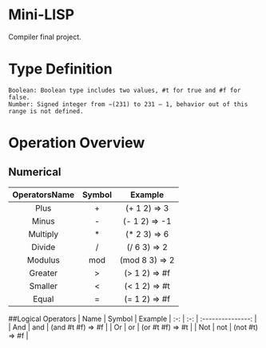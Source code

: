 # Mini-LISP
Compiler final project.

# Type Definition
    Boolean: Boolean type includes two values, #t for true and #f for false.
    Number: Signed integer from −(231) to 231 – 1, behavior out of this range is not defined.

# Operation Overview
## Numerical 
| OperatorsName | Symbol | Example |
| :--------: | :-: | :------------: |
| Plus       | +   | (+ 1 2) => 3   |
| Minus      | -   | (- 1 2) => -1  |
| Multiply   | *   | (* 2 3) => 6   |
| Divide     | /   | (/ 6 3) => 2   |
| Modulus    | mod | (mod 8 3) => 2 |
| Greater    | >   | (> 1 2) => #f  |
| Smaller    | <   | (< 1 2) => #t  | 
| Equal      | =   | (= 1 2) => #f  |
##Logical Operators
| Name | Symbol | Example
| :-: | :-: | :---------------: |
| And | and | (and #t #f) => #f |
| Or  | or  | (or #t #f) => #t  |
| Not | not | (not #t) => #f    |

